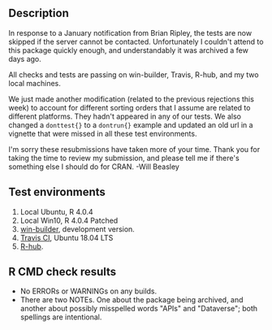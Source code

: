 Description
-----------------------------------------------

In response to a January notification from Brian Ripley, the tests are now skipped if the server cannot be contacted.  Unfortunately I couldn't attend to this package quickly enough, and understandably it was archived a few days ago.

All checks and tests are passing on win-builder, Travis, R-hub, and my two local machines.  

We just made another modification (related to the previous rejections this week) to account for different sorting orders that I assume are related to different platforms.  They hadn't appeared in any of our tests.  We also changed a `donttest{}` to a `dontrun{}` example and updated an old url in a vignette that were missed in all these test environments.

I'm sorry these resubmissions have taken more of your time.  Thank you for taking the time to review my submission, and please tell me if there's something else I should do for CRAN.  -Will Beasley


Test environments
-----------------------------------------------

1. Local Ubuntu, R 4.0.4
1. Local Win10, R 4.0.4 Patched
1. [win-builder](https://win-builder.r-project.org/E5QE5o3DKIJF/), development version.
1. [Travis CI](https://travis-ci.org/github/IQSS/dataverse-client-r), Ubuntu 18.04 LTS
1. [R-hub](https://builder.r-hub.io/status/dataverse_0.3.7.tar.gz-76e7f9d49abc47f598fe0d8ddedcc450).

R CMD check results
-----------------------------------------------

* No ERRORs or WARNINGs on any builds.
* There are two NOTEs.  One about the package being archived, and another about possibly misspelled words "APIs" and "Dataverse"; both spellings are intentional.
